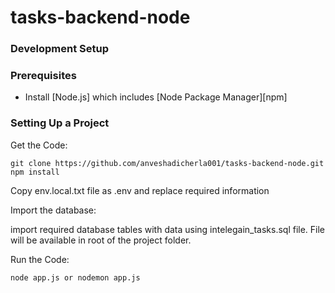 # tasks-backend-node

### Development Setup

### Prerequisites

- Install [Node.js] which includes [Node Package Manager][npm]

### Setting Up a Project

Get the Code:

```
git clone https://github.com/anveshadicherla001/tasks-backend-node.git
npm install
```

Copy env.local.txt file as .env and replace required information


Import the database:

import required database tables with data using intelegain_tasks.sql file. File will be available in root of the project folder.


Run the Code:

```
node app.js or nodemon app.js
```
